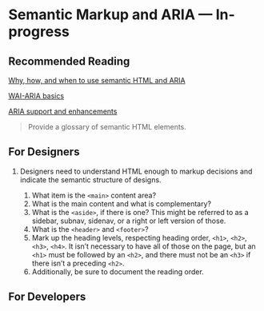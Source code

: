 # Semantic Markup and ARIA — In-progress

## Recommended Reading

[Why, how, and when to use semantic HTML and ARIA](https://css-tricks.com/why-how-and-when-to-use-semantic-html-and-aria/)

[WAI-ARIA basics](https://developer.mozilla.org/en-US/docs/Learn/Accessibility/WAI-ARIA_basics)

[ARIA support and enhancements](https://developer.mozilla.org/en-US/docs/Web/Accessibility/ARIA)

> Provide a glossary of semantic HTML elements.

## For Designers

1. Designers need to understand HTML enough to markup decisions and indicate the semantic structure of designs.

    1. What item is the `<main>` content area?
    1. What is the main content and what is complementary?
    1. What is the `<aside>`, if there is one? This might be referred to as a sidebar, subnav, sidenav, or a right or left version of those.
    1. What is the `<header>` and `<footer>`?
    1. Mark up the heading levels, respecting heading order, `<h1>`, `<h2>`, `<h3>`, `<h4>`. It isn’t necessary to have all of those on the page, but an `<h1>` must be followed by an `<h2>`, and there must not be an `<h3>` if there isn’t a preceding `<h2>`.
    1. Additionally, be sure to document the reading order.

## For Developers

